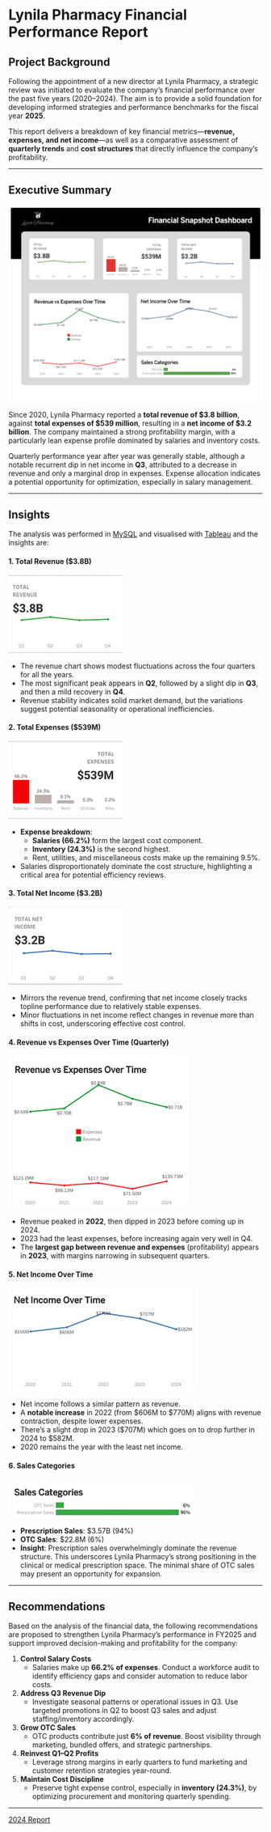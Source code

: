 # Lynila Pharmacy Financial Performance Report

## **Project Background**

Following the appointment of a new director at Lynila Pharmacy, a strategic review was initiated to evaluate the company’s financial performance over the past five years (2020–2024). The aim is to provide a solid foundation for developing informed strategies and performance benchmarks for the fiscal year **2025**.

This report delivers a breakdown of key financial metrics—**revenue, expenses, and net income**—as well as a comparative assessment of **quarterly trends** and **cost structures** that directly influence the company’s profitability.

---

## **Executive Summary**

[![](https://github.com/TiffanyNwanne/Lynila-Community-Pharmacy-Revenue-Analysis/blob/main/images/total/Total%20Over%20The%20Years.png)](https://github.com/TiffanyNwanne/Lynila-Community-Pharmacy-Revenue-Analysis/blob/main/images/total/Total%20Over%20The%20Years.png)

Since 2020, Lynila Pharmacy reported a **total revenue of $3.8 billion**, against **total expenses of $539 million**, resulting in a **net income of $3.2 billion**. The company maintained a strong profitability margin, with a particularly lean expense profile dominated by salaries and inventory costs.

Quarterly performance year after year was generally stable, although a notable recurrent dip in net income in **Q3**, attributed to a decrease in revenue and only a marginal drop in expenses. Expense allocation indicates a potential opportunity for optimization, especially in salary management.

---

## **Insights**
The analysis was performed in [MySQL](https://github.com/TiffanyNwanne/Lynila-Community-Pharmacy-Revenue-Analysis/blob/main/Lynila%20Queries.sql) and visualised with [Tableau](https://public.tableau.com/app/profile/tiffany.nwanne/viz/FinancialSnapshotDashboard/TotalOverTheYears) and the insights are:

#### 1. **Total Revenue ($3.8B)**

[![](https://github.com/TiffanyNwanne/Lynila-Community-Pharmacy-Revenue-Analysis/blob/main/images/total/1.png)](https://github.com/TiffanyNwanne/Lynila-Community-Pharmacy-Revenue-Analysis/blob/main/images/total/1.png)

- The revenue chart shows modest fluctuations across the four quarters for all the years.
- The most significant peak appears in **Q2**, followed by a slight dip in **Q3**, and then a mild recovery in **Q4**.
- Revenue stability indicates solid market demand, but the variations suggest potential seasonality or operational inefficiencies.

#### 2. **Total Expenses ($539M)**

[![](https://github.com/TiffanyNwanne/Lynila-Community-Pharmacy-Revenue-Analysis/blob/main/images/total/2.png)](https://github.com/TiffanyNwanne/Lynila-Community-Pharmacy-Revenue-Analysis/blob/main/images/total/2.png)

- **Expense breakdown**:
    - **Salaries (66.2%)** form the largest cost component.
    - **Inventory (24.3%)** is the second highest.
    - Rent, utilities, and miscellaneous costs make up the remaining 9.5%.
- Salaries disproportionately dominate the cost structure, highlighting a critical area for potential efficiency reviews.

#### 3. **Total Net Income ($3.2B)**

[![](https://github.com/TiffanyNwanne/Lynila-Community-Pharmacy-Revenue-Analysis/blob/main/images/total/3.png)](https://github.com/TiffanyNwanne/Lynila-Community-Pharmacy-Revenue-Analysis/blob/main/images/total/3.png)

- Mirrors the revenue trend, confirming that net income closely tracks topline performance due to relatively stable expenses.
- Minor fluctuations in net income reflect changes in revenue more than shifts in cost, underscoring effective cost control.

#### 4. **Revenue vs Expenses Over Time (Quarterly)**

[![](https://github.com/TiffanyNwanne/Lynila-Community-Pharmacy-Revenue-Analysis/blob/main/images/total/4.png)](https://github.com/TiffanyNwanne/Lynila-Community-Pharmacy-Revenue-Analysis/blob/main/images/total/4.png)

- Revenue peaked in **2022**, then dipped in 2023 before coming up in 2024.
- 2023 had the least expenses, before increasing again very well in Q4.
- The **largest gap between revenue and expenses** (profitability) appears in **2023**, with margins narrowing in subsequent quarters.

#### 5. **Net Income Over Time**

[![](https://github.com/TiffanyNwanne/Lynila-Community-Pharmacy-Revenue-Analysis/blob/main/images/total/5.png)](https://github.com/TiffanyNwanne/Lynila-Community-Pharmacy-Revenue-Analysis/blob/main/images/total/5.png)

- Net income follows a similar pattern as revenue.
- A **notable increase** in 2022 (from $606M to $770M) aligns with revenue contraction, despite lower expenses.
- There’s a slight drop in 2023 ($707M) which goes on to drop further in 2024 to $582M.
- 2020 remains the year with the least net income.

#### 6. Sales Categories

[![](https://github.com/TiffanyNwanne/Lynila-Community-Pharmacy-Revenue-Analysis/blob/main/images/total/6.png)](https://github.com/TiffanyNwanne/Lynila-Community-Pharmacy-Revenue-Analysis/blob/main/images/total/6.png)

- **Prescription Sales**: $3.57B (94%)
- **OTC Sales**: $22.8M (6%)
- **Insight**: Prescription sales overwhelmingly dominate the revenue structure. This underscores Lynila Pharmacy’s strong positioning in the clinical or medical prescription space. The minimal share of OTC sales may present an opportunity for expansion.

---

## **Recommendations**

Based on the analysis of the financial data, the following recommendations are proposed to strengthen Lynila Pharmacy’s performance in FY2025 and support improved decision-making and profitability for the company:

1. **Control Salary Costs**
    - Salaries make up **66.2% of expenses**. Conduct a workforce audit to identify efficiency gaps and consider automation to reduce labor costs.
2. **Address Q3 Revenue Dip**
    - Investigate seasonal patterns or operational issues in Q3. Use targeted promotions in Q2 to boost Q3 sales and adjust staffing/inventory accordingly.
3. **Grow OTC Sales**
    - OTC products contribute just **6% of revenue**. Boost visibility through marketing, bundled offers, and strategic partnerships.
4. **Reinvest Q1–Q2 Profits**
    - Leverage strong margins in early quarters to fund marketing and customer retention strategies year-round.
5. **Maintain Cost Discipline**
    - Preserve tight expense control, especially in **inventory (24.3%)**, by optimizing procurement and monitoring quarterly spending.

---

[2024 Report](https://github.com/TiffanyNwanne/Lynila-Community-Pharmacy-Revenue-Analysis/blob/main/2024%20Report.md)
